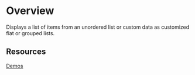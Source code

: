 # Overview

Displays a list of items from an unordered list or custom data as customized flat or grouped lists.

## Resources
[Demos](http://ej2.syncfusion.com/demos/#/listview/default.html)  

